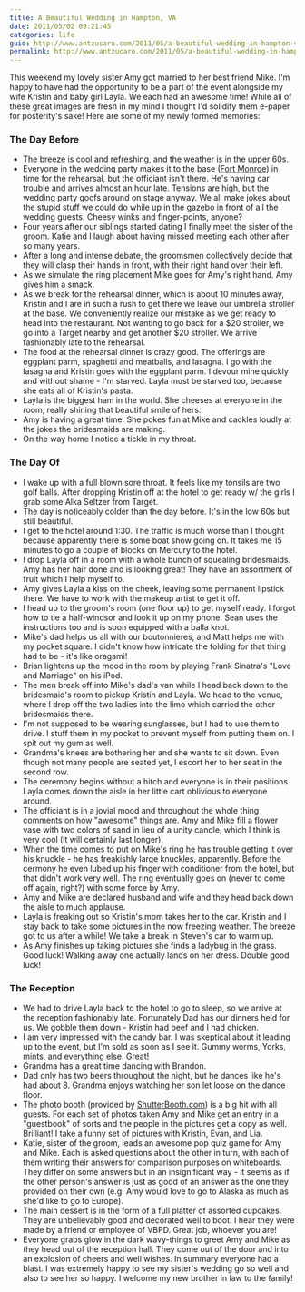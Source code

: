 ```yaml
---
title: A Beautiful Wedding in Hampton, VA
date: 2011/05/02 09:21:45
categories: life
guid: http://www.antzucaro.com/2011/05/a-beautiful-wedding-in-hampton-va
permalink: http://www.antzucaro.com/2011/05/a-beautiful-wedding-in-hampton-va
---
```

This weekend my lovely sister Amy got married to her best friend Mike. I'm happy to have had the opportunity to be a part of the event alongside my wife Kristin and baby girl Layla. We each had an awesome time! While all of these great images are fresh in my mind I thought I'd solidify them e-paper for posterity's sake! Here are some of my newly formed memories:

### The Day Before ###

- The breeze is cool and refreshing, and the weather is in the upper 60s. 
- Everyone in the wedding party makes it to the base (<a href="http://en.wikipedia.org/wiki/Fort_Monroe" title="Fort Monroe's Wiki entry">Fort Monroe</a>) in time for the rehearsal, but the officiant isn't there. He's having car trouble and arrives almost an hour late. Tensions are high, but the wedding party goofs around on stage anyway. We all make jokes about the stupid stuff we could do while up in the gazebo in front of all the wedding guests. Cheesy winks and finger-points, anyone?
- Four years after our siblings started dating I finally meet the sister of the groom. Katie and I laugh about having missed meeting each other after so many years. 
- After a long and intense debate, the groomsmen collectively decide that they will clasp their hands in front, with their right hand over their left. 
- As we simulate the ring placement Mike goes for Amy's right hand. Amy gives him a smack. 
- As we break for the rehearsal dinner, which is about 10 minutes away, Kristin and I are in such a rush to get there we leave our umbrella stroller at the base. We conveniently realize our mistake as we get ready to head into the restaurant. Not wanting to go back for a $20 stroller, we go into a Target nearby and get another $20 stroller. We arrive fashionably late to the rehearsal. 
- The food at the rehearsal dinner is crazy good. The offerings are eggplant parm, spaghetti and meatballs, and lasagna. I go with the lasagna and Kristin goes with the eggplant parm. I devour mine quickly and without shame - I'm starved. Layla must be starved too, because she eats all of Kristin's pasta. 
- Layla is the biggest ham in the world. She cheeses at everyone in the room, really shining that beautiful smile of hers. 
- Amy is having a great time. She pokes fun at Mike and cackles loudly at the jokes the bridesmaids are making. 
- On the way home I notice a tickle in my throat. 

### The Day Of ###

- I wake up with a full blown sore throat. It feels like my tonsils are two golf balls. After dropping Kristin off at the hotel to get ready w/ the girls I grab some Alka Seltzer from Target. 
- The day is noticeably colder than the day before. It's in the low 60s but still beautiful. 
- I get to the hotel around 1:30. The traffic is much worse than I thought because apparently there is some boat show going on. It takes me 15 minutes to go a couple of blocks on Mercury to the hotel. 
- I drop Layla off in a room with a whole bunch of squealing bridesmaids. Amy has her hair done and is looking great! They have an assortment of fruit which I help myself to. 
- Amy gives Layla a kiss on the cheek, leaving some permanent lipstick there. We have to work with the makeup artist to get it off. 
- I head up to the groom's room (one floor up) to get myself ready. I forgot how to tie a half-windsor and look it up on my phone. Sean uses the instructions too and is soon equipped with a balla knot. 
- Mike's dad helps us all with our boutonnieres, and Matt helps me with my pocket square. I didn't know how intricate the folding for that thing had to be - it's like oragami!
- Brian lightens up the mood in the room by playing Frank Sinatra's "Love and Marriage" on his iPod. 
- The men break off into Mike's dad's van while I head back down to the bridesmaid's room to pickup Kristin and Layla. We head to the venue, where I drop off the two ladies into the limo which carried the other bridesmaids there. 
- I'm not supposed to be wearing sunglasses, but I had to use them to drive. I stuff them in my pocket to prevent myself from putting them on. I spit out my gum as well.
- Grandma's knees are bothering her and she wants to sit down. Even though not many people are seated yet, I escort her to her seat in the second row. 
- The ceremony begins without a hitch and everyone is in their positions. Layla comes down the aisle in her little cart oblivious to everyone around. 
- The officiant is in a jovial mood and throughout the whole thing comments on how "awesome" things are. Amy and Mike fill a flower vase with two colors of sand in lieu of a unity candle, which I think is very cool (it will certainly last longer). 
- When the time comes to put on Mike's ring he has trouble getting it over his knuckle - he has freakishly large knuckles, apparently. Before the cermony he even lubed up his finger with conditioner from the hotel, but that didn't work very well. The ring eventually goes on (never to come off again, right?) with some force by Amy. 
- Amy and Mike are declared husband and wife and they head back down the aisle to much applause. 
- Layla is freaking out so Kristin's mom takes her to the car. Kristin and I stay back to take some pictures in the now freezing weather. The breeze got to us after a while! We take a break in Steven's car to warm up. 
- As Amy finishes up taking pictures she finds a ladybug in the grass. Good luck! Walking away one actually lands on her dress. Double good luck! 

### The Reception ###

- We had to drive Layla back to the hotel to go to sleep, so we arrive at the reception fashionably late. Fortunately Dad has our dinners held for us. We gobble them down - Kristin had beef and I had chicken. 
- I am very impressed with the candy bar. I was skeptical about it leading up to the event, but I'm sold as soon as I see it. Gummy worms, Yorks, mints, and everything else. Great!
- Grandma has a great time dancing with Brandon.
- Dad only has two beers throughout the night, but he dances like he's had about 8. Grandma enjoys watching her son let loose on the dance floor. 
- The photo booth (provided by <a href="http://www.shutterbooth.com" title="ShutterBooth main website">ShutterBooth.com</a>) is a big hit with all guests. For each set of photos taken Amy and Mike get an entry in a "guestbook" of sorts and the people in the pictures get a copy as well. Brilliant! I take a funny set of pictures with Kristin, Evan, and Lia.
- Katie, sister of the groom, leads an awesome pop quiz game for Amy and Mike. Each is asked questions about the other in turn, with each of them writing their answers for comparison purposes on whiteboards. They differ on some answers but in an insignificant way - it seems as if the other person's answer is just as good of an answer as the one they provided on their own (e.g. Amy would love to go to Alaska as much as she'd like to go to Europe). 
- The main dessert is in the form of a full platter of assorted cupcakes. They are unbelievably good and decorated well to boot. I hear they were made by a friend or employee of VBPD. Great job, whoever you are!
- Everyone grabs glow in the dark wavy-things to greet Amy and Mike as they head out of the reception hall. They come out of the door and into an explosion of cheers and well wishes. 
In summary everyone had a blast. I was extremely happy to see my sister's wedding go so well and also to see her so happy. I welcome my new brother in law to the family! 
